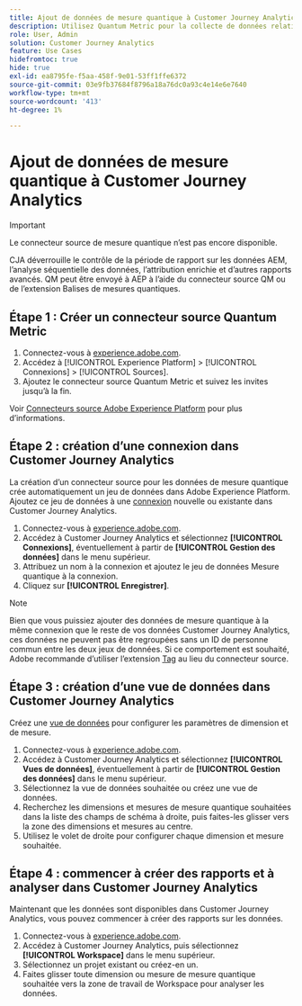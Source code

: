 ```yaml
---
title: Ajout de données de mesure quantique à Customer Journey Analytics
description: Utilisez Quantum Metric pour la collecte de données relatives aux parcours et comportements des utilisateurs, puis optimisez CJA à partir de ces données collectées afin d’obtenir des informations plus riches.
role: User, Admin
solution: Customer Journey Analytics
feature: Use Cases
hidefromtoc: true
hide: true
exl-id: ea8795fe-f5aa-458f-9e01-53ff1ffe6372
source-git-commit: 03e9fb37684f8796a18a76dc0a93c4e14e6e7640
workflow-type: tm+mt
source-wordcount: '413'
ht-degree: 1%

---
```


# Ajout de données de mesure quantique à Customer Journey Analytics

>[!IMPORTANT]
>
>Le connecteur source de mesure quantique n’est pas encore disponible.

CJA déverrouille le contrôle de la période de rapport sur les données AEM, l’analyse séquentielle des données, l’attribution enrichie et d’autres rapports avancés.  QM peut être envoyé à AEP à l’aide du connecteur source QM ou de l’extension Balises de mesures quantiques.

## Étape 1 : Créer un connecteur source Quantum Metric

1. Connectez-vous à [experience.adobe.com](https://experience.adobe.com).
1. Accédez à [!UICONTROL Experience Platform] > [!UICONTROL Connexions] > [!UICONTROL Sources].
1. Ajoutez le connecteur source Quantum Metric et suivez les invites jusqu’à la fin.

Voir [Connecteurs source Adobe Experience Platform](https://experienceleague.adobe.com/fr/docs/experience-platform/sources/home) pour plus d’informations.

## Étape 2 : création d’une connexion dans Customer Journey Analytics

La création d’un connecteur source pour les données de mesure quantique crée automatiquement un jeu de données dans Adobe Experience Platform. Ajoutez ce jeu de données à une [connexion](/help/connections/overview.md) nouvelle ou existante dans Customer Journey Analytics.

1. Connectez-vous à [experience.adobe.com](https://experience.adobe.com).
1. Accédez à Customer Journey Analytics et sélectionnez **[!UICONTROL Connexions]**, éventuellement à partir de **[!UICONTROL Gestion des données]** dans le menu supérieur.
1. Attribuez un nom à la connexion et ajoutez le jeu de données Mesure quantique à la connexion.
1. Cliquez sur **[!UICONTROL Enregistrer]**.

>[!NOTE]
>Bien que vous puissiez ajouter des données de mesure quantique à la même connexion que le reste de vos données Customer Journey Analytics, ces données ne peuvent pas être regroupées sans un ID de personne commun entre les deux jeux de données. Si ce comportement est souhaité, Adobe recommande d’utiliser l’extension [Tag](https://experienceleague.adobe.com/fr/docs/experience-platform/destinations/catalog/analytics/quantum-metric) au lieu du connecteur source.

## Étape 3 : création d’une vue de données dans Customer Journey Analytics

Créez une [vue de données](/help/data-views/data-views.md) pour configurer les paramètres de dimension et de mesure.

1. Connectez-vous à [experience.adobe.com](https://experience.adobe.com).
1. Accédez à Customer Journey Analytics et sélectionnez **[!UICONTROL Vues de données]**, éventuellement à partir de **[!UICONTROL Gestion des données]** dans le menu supérieur.
1. Sélectionnez la vue de données souhaitée ou créez une vue de données.
1. Recherchez les dimensions et mesures de mesure quantique souhaitées dans la liste des champs de schéma à droite, puis faites-les glisser vers la zone des dimensions et mesures au centre.
1. Utilisez le volet de droite pour configurer chaque dimension et mesure souhaitée.

## Étape 4 : commencer à créer des rapports et à analyser dans Customer Journey Analytics

Maintenant que les données sont disponibles dans Customer Journey Analytics, vous pouvez commencer à créer des rapports sur les données.

1. Connectez-vous à [experience.adobe.com](https://experience.adobe.com).
1. Accédez à Customer Journey Analytics, puis sélectionnez **[!UICONTROL Workspace]** dans le menu supérieur.
1. Sélectionnez un projet existant ou créez-en un.
1. Faites glisser toute dimension ou mesure de mesure quantique souhaitée vers la zone de travail de Workspace pour analyser les données.
